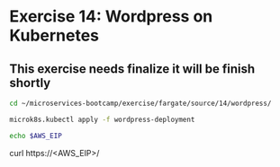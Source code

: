 # Exercise 14: Wordpress on Kubernetes

## This exercise needs finalize it will be finish shortly

~~~bash
cd ~/microservices-bootcamp/exercise/fargate/source/14/wordpress/
~~~

~~~bash
microk8s.kubectl apply -f wordpress-deployment
~~~

~~~bash
echo $AWS_EIP
~~~

curl https://<AWS_EIP>/
